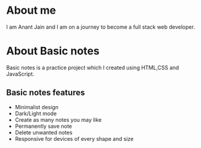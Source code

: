 # About me 
I am Anant Jain and I am on a journey to become a full stack web developer.
# About Basic notes
Basic notes is a practice project which I created using HTML,CSS and JavaScript.
## Basic notes features
- Minimalist design
- Dark/Light mode
- Create as many notes you may like
- Permanently save note
- Delete unwanted notes
- Responsive for devices of every shape and size
